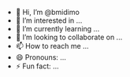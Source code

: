 - 👋 Hi, I’m @bmidimo
- 👀 I’m interested in ...
- 🌱 I’m currently learning ...
- 💞️ I’m looking to collaborate on ...
- 📫 How to reach me ...
- 😄 Pronouns: ...
- ⚡ Fun fact: ...

<!---
bmidimo/bmidimo is a ✨ special ✨ repository because its `README.md` (this file) appears on your GitHub profile.
You can click the Preview link to take a look at your changes.
--->
